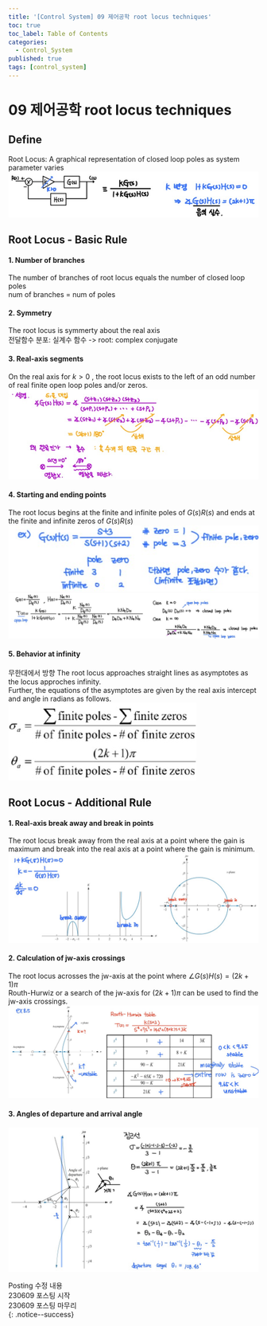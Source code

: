 ```yaml
---
title: '[Control System] 09 제어공학 root locus techniques'
toc: true
toc_label: Table of Contents
categories:
  - Control_System
published: true
tags: [control_system]
---
```


# 09 제어공학 root locus techniques

## Define
Root Locus: A graphical representation of closed loop poles as system parameter varies  
![define](/assets/images/Control_System_img/9-1-define.jpg)  

## Root Locus - Basic Rule
#### 1. Number of branches
The number of branches of root locus equals the number of closed loop poles  
num of branches = num of poles  

#### 2. Symmetry
The root locus is symmerty about the real axis  
전달함수 분포: 실계수 함수 -> root: complex conjugate  

#### 3. Real-axis segments
On the real axis for $k>0$ , the root locus exists to the left of an odd number of real finite open loop poles and/or zeros.  
![real axis segments](/assets/images/Control_System_img/9-2-real-axis.jpg)

#### 4. Starting and ending points
The root locus begins at the finite and infinite poles of $G(s)R(s)$ and ends at the finite and infinite zeros of $G(s)R(s)$  
![9-3-4-1](/assets/images/Control_System_img/9-3-4-1.jpg)  
![9-3-4-2](/assets/images/Control_System_img/9-3-4-2.jpg)  

#### 5. Behavior at infinity
무한대에서 방향
The root locus approaches straight lines as asymptotes as the locus approches infinity.  
Further, the equations of the asymptotes are given by the real axis intercept and angle in radians as follows.  
![9-4-behavior-at-infinity](/assets/images/Control_System_img/9-4-behavior-at-infinity.jpg)  


## Root Locus - Additional Rule
#### 1. Real-axis break away and break in points
The root locus break away from the real axis at a point where the gain is maximum and break into the real axis at a point where the gain is minimum.  
![real axis](/assets/images/Control_System_img/9-5-real.jpg)

#### 2. Calculation of jw-axis crossings
The root locus acrosses the jw-axis at the point where $\angle G(s)H(s)=(2k+1)\pi$   
Routh-Hurwiz or a search of the jw-axis for $(2k+1)\pi$ can be used to find the jw-axis crossings.  
![calculation](/assets/images/Control_System_img/9-6-calc.jpg)

#### 3. Angles of departure and arrival angle
![angles](/assets/images/Control_System_img/9-7-angles.jpg)


Posting 수정 내용   
230609 포스팅 시작  
230609 포스팅 마무리  
{: .notice--success}